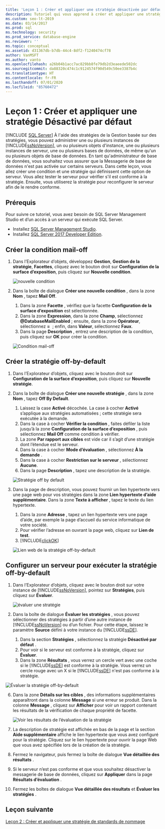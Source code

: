 ```yaml
---
title: 'Leçon 1 : Créer et appliquer une stratégie désactivée par défaut'
description: Tutoriel qui vous apprend à créer et appliquer une stratégie désactivée par défaut pour la gestion basée sur des stratégies dans SQL Server.
ms.custom: seo-lt-2019
ms.date: 03/14/2017
ms.prod: sql
ms.technology: security
ms.prod_service: database-engine
ms.reviewer: ''
ms.topic: conceptual
ms.assetid: d31367db-b7db-44c4-8df2-f1240474cf78
author: VanMSFT
ms.author: vanto
ms.openlocfilehash: a26b04b1acc7ac829bb8fe79db2d3eaeede502dc
ms.sourcegitcommit: da88320c474c1c9124574f90d549c50ee3387b4c
ms.translationtype: HT
ms.contentlocale: fr-FR
ms.lasthandoff: 07/01/2020
ms.locfileid: "85760472"
---
```

# <a name="lesson-1-create-and-apply-an-off-by-default-policy"></a>Leçon 1 : Créer et appliquer une stratégie Désactivé par défaut
 [!INCLUDE [SQL Server](../../includes/applies-to-version/sqlserver.md)]
À l'aide des stratégies de la Gestion basée sur des stratégies, vous pouvez administrer une ou plusieurs instances de [!INCLUDE[ssNoVersion](../../includes/ssnoversion-md.md)], un ou plusieurs objets d'instance, une ou plusieurs instances de serveur, une ou plusieurs bases de données, de même qu'un ou plusieurs objets de base de données. En tant qu'administrateur de base de données, vous souhaitez vous assurer que la Messagerie de base de données n'est pas activée sur certains serveurs. Dans cette leçon, vous allez créer une condition et une stratégie qui définissent cette option de serveur. Vous allez tester le serveur pour vérifier s'il est conforme à la stratégie. Ensuite, vous utiliserez la stratégie pour reconfigurer le serveur afin de le rendre conforme.  

## <a name="prerequisites"></a>Prérequis
Pour suivre ce tutoriel, vous avez besoin de SQL Server Management Studio et d’un accès à un serveur qui exécute SQL Server. 

- Installez [SQL Server Management Studio](https://docs.microsoft.com/sql/ssms/download-sql-server-management-studio-ssms).
- Installez [SQL Server 2017 Developer Edition](https://www.microsoft.com/sql-server/sql-server-downloads).
  
## <a name="create-the-mail-off-condition"></a>Créer la condition mail-off

1.  Dans l’Explorateur d’objets, développez **Gestion**, **Gestion de la stratégie**, **Facettes**, cliquez avec le bouton droit sur **Configuration de la surface d’exposition**, puis cliquez sur **Nouvelle condition**.  

    ![nouvelle condition](Media/lesson-1-create-and-apply-an-off-by-default-policy/new-surface-area-condition.png)
  
2.  Dans la boîte de dialogue **Créer une nouvelle condition** , dans la zone **Nom** , tapez **Mail Off**.   
    1. Dans la zone **Facette** , vérifiez que la facette **Configuration de la surface d’exposition** est sélectionnée.
    1. Dans la zone **Expression**, dans la zone **Champ**, sélectionnez **\@DatabaseMailEnabled** ; ensuite, dans la zone **Opérateur**, sélectionnez **=**  ; enfin, dans **Valeur**, sélectionnez **Faux**.  
    1. Dans la page **Description** , entrez une description de la condition, puis cliquez sur **OK** pour créer la condition.  

    ![Condition mail-off](Media/lesson-1-create-and-apply-an-off-by-default-policy/mail-off-condition.png) 
  
## <a name="create-the-off-by-default-policy"></a>Créer la stratégie off-by-default  
  
1.  Dans l’Explorateur d’objets, cliquez avec le bouton droit sur **Configuration de la surface d’exposition**, puis cliquez sur **Nouvelle stratégie**.  
  
2.  Dans la boîte de dialogue **Créer une nouvelle stratégie** , dans la zone **Nom** , tapez **Off By Default**. 
    1. Laissez la case **Activé** décochée. La case à cocher **Activé** s’applique aux stratégies automatisées ; cette stratégie sera exécutée à la demande.
    1. Dans la case à cocher **Vérifier la condition** , faites défiler la liste jusqu’à la zone **Configuration de la surface d’exposition** , puis sélectionnez **Mail Off** comme condition à vérifier.
    1. La zone **Par rapport aux cibles** est vide car il s’agit d’une stratégie dont l’étendue est le serveur. 
    1. Dans la case à cocher **Mode d’évaluation** , sélectionnez **À la demande** .
    1. Dans la case à cocher **Restriction sur le serveur** , sélectionnez **Aucune**.
    1. Dans la page **Description** , tapez une description de la stratégie.  

    ![Stratégie off by default](Media/lesson-1-create-and-apply-an-off-by-default-policy/off-by-default-policy.png)
  
9. Dans la page de description, vous pouvez fournir un lien hypertexte vers une page web pour vos stratégies dans la zone **Lien hypertexte d’aide supplémentaire**. Dans la zone **Texte à afficher** , tapez le texte du lien hypertexte.
    1. Dans la zone **Adresse** , tapez un lien hypertexte vers une page d’aide, par exemple la page d’accueil du service informatique de votre société.
    1. Pour vérifier l’adresse en ouvrant la page web, cliquez sur **Lien de test**.
    1. [!INCLUDE[clickOK](../../includes/clickok-md.md)]  

    ![Lien web de la stratégie off-by-default](Media/lesson-1-create-and-apply-an-off-by-default-policy/off-by-default-policy-web-link.png)


## <a name="configure-server-to-run-off-by-default-policy"></a>Configurer un serveur pour exécuter la stratégie off-by-default 

1.  Dans l’Explorateur d’objets, cliquez avec le bouton droit sur votre instance de [!INCLUDE[ssNoVersion](../../includes/ssnoversion-md.md)], pointez sur **Stratégies**, puis cliquez sur **Évaluer**.  

    ![évaluer une stratégie](Media/lesson-1-create-and-apply-an-off-by-default-policy/evaluate-policy.png)
  
2.  Dans la boîte de dialogue **Évaluer les stratégies** , vous pouvez sélectionner des stratégies à partir d’une autre instance de [!INCLUDE[ssNoVersion](../../includes/ssnoversion-md.md)] ou d’un fichier. Pour cette étape, laissez le paramètre **Source** défini à votre instance du [!INCLUDE[ssDE](../../includes/ssde-md.md)].  
    1. Dans la section **Stratégies** , sélectionnez la stratégie **Désactivé par défaut** .
    1. Pour voir si le serveur est conforme à la stratégie, cliquez sur **Évaluer**.
    1. Dans la zone **Résultats** , vous verrez un cercle vert avec une coche si le [!INCLUDE[ssDE](../../includes/ssde-md.md)] est conforme à la stratégie. Vous verrez un cercle rouge avec un X si le [!INCLUDE[ssDE](../../includes/ssde-md.md)] n'est pas conforme à la stratégie. 

   ![Évaluer la stratégie off-by-default](Media/lesson-1-create-and-apply-an-off-by-default-policy/evaluate-off-by-default-policy.png)

  
6.  Dans la zone **Détails sur les cibles** , des informations supplémentaires apparaîtront dans la colonne **Message** si une erreur se produit. Dans la colonne **Message** , cliquez sur **Afficher** pour voir un rapport contenant les résultats de la vérification de chaque propriété de facette. 

    ![Voir les résultats de l’évaluation de la stratégie](Media/lesson-1-create-and-apply-an-off-by-default-policy/view-results-of-policy-evaluation.png)
  
7.  La description de stratégie est affichée en bas de la page et la section **Aide supplémentaire** affiche le lien hypertexte que vous avez configuré pour la stratégie. Cliquez sur le lien hypertexte pour ouvrir la page Web que vous avez spécifiée lors de la création de la stratégie.   

1.  Fermez le navigateur, puis fermez la boîte de dialogue **Vue détaillée des résultats** .  

1. Si le serveur n’est pas conforme et que vous souhaitez désactiver la messagerie de base de données, cliquez sur **Appliquer** dans la page **Résultats d’évaluation** .  
  
10. Fermez les boîtes de dialogue **Vue détaillée des résultats** et **Évaluer les stratégies** .   

   
## <a name="next-lesson"></a>Leçon suivante  
[Leçon 2 : Créer et appliquer une stratégie de standards de nommage](../../relational-databases/policy-based-management/lesson-2-create-and-apply-a-naming-standards-policy.md)  
  
  
  
